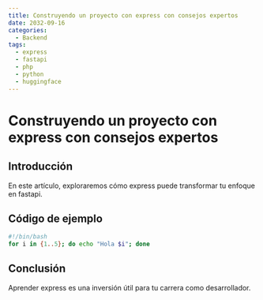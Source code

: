 ```yaml
---
title: Construyendo un proyecto con express con consejos expertos
date: 2032-09-16
categories:
  - Backend
tags:
  - express
  - fastapi
  - php
  - python
  - huggingface
---
```


# Construyendo un proyecto con express con consejos expertos

## Introducción

En este artículo, exploraremos cómo express puede transformar tu enfoque en fastapi.

## Código de ejemplo

```bash
#!/bin/bash
for i in {1..5}; do echo "Hola $i"; done
```

## Conclusión

Aprender express es una inversión útil para tu carrera como desarrollador.